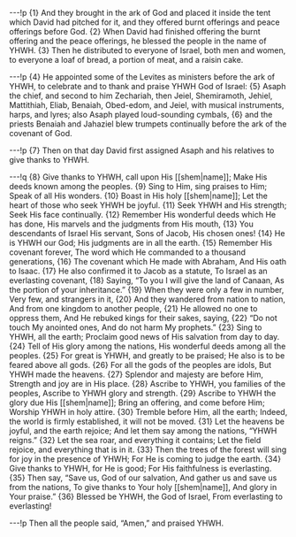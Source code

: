 ---!p
{1} And they brought in the ark of God and placed it inside the tent which David had pitched for it, and they offered burnt offerings and peace offerings before God. {2} When David had finished offering the burnt offering and the peace offerings, he blessed the people in the name of YHWH. {3} Then he distributed to everyone of Israel, both men and women, to everyone a loaf of bread, a portion of meat, and a raisin cake.

---!p
{4} He appointed some of the Levites as ministers before the ark of YHWH, to celebrate and to thank and praise YHWH God of Israel: {5} Asaph the chief, and second to him Zechariah, then Jeiel, Shemiramoth, Jehiel, Mattithiah, Eliab, Benaiah, Obed-edom, and Jeiel, with musical instruments, harps, and lyres; also Asaph played loud-sounding cymbals, {6} and the priests Benaiah and Jahaziel blew trumpets continually before the ark of the covenant of God.

---!p
{7} Then on that day David first assigned Asaph and his relatives to give thanks to YHWH.

---!q
{8} Give thanks to YHWH, call upon His [[shem|name]];
Make His deeds known among the peoples.
{9} Sing to Him, sing praises to Him;
Speak of all His wonders.
{10} Boast in His holy [[shem|name]];
Let the heart of those who seek YHWH be joyful.
{11} Seek YHWH and His strength;
Seek His face continually.
{12} Remember His wonderful deeds which He has done,
His marvels and the judgments from His mouth,
{13} You descendants of Israel His servant,
Sons of Jacob, His chosen ones!
{14} He is YHWH our God;
His judgments are in all the earth.
{15} Remember His covenant forever,
The word which He commanded to a thousand generations,
{16} The covenant which He made with Abraham,
And His oath to Isaac.
{17} He also confirmed it to Jacob as a statute,
To Israel as an everlasting covenant,
{18} Saying, “To you I will give the land of Canaan,
As the portion of your inheritance.”
{19} When they were only a few in number,
Very few, and strangers in it,
{20} And they wandered from nation to nation,
And from one kingdom to another people,
{21} He allowed no one to oppress them,
And He rebuked kings for their sakes, saying,
{22} “Do not touch My anointed ones,
And do not harm My prophets.”
{23} Sing to YHWH, all the earth;
Proclaim good news of His salvation from day to day.
{24} Tell of His glory among the nations,
His wonderful deeds among all the peoples.
{25} For great is YHWH, and greatly to be praised;
He also is to be feared above all gods.
{26} For all the gods of the peoples are idols,
But YHWH made the heavens.
{27} Splendor and majesty are before Him,
Strength and joy are in His place.
{28} Ascribe to YHWH, you families of the peoples,
Ascribe to YHWH glory and strength.
{29} Ascribe to YHWH the glory due His [[shem|name]];
Bring an offering, and come before Him;
Worship YHWH in holy attire.
{30} Tremble before Him, all the earth;
Indeed, the world is firmly established, it will not be moved.
{31} Let the heavens be joyful, and the earth rejoice;
And let them say among the nations, “YHWH reigns.”
{32} Let the sea roar, and everything it contains;
Let the field rejoice, and everything that is in it.
{33} Then the trees of the forest will sing for joy in the presence of YHWH;
For He is coming to judge the earth.
{34} Give thanks to YHWH, for He is good;
For His faithfulness is everlasting.
{35} Then say, “Save us, God of our salvation,
And gather us and save us from the nations,
To give thanks to Your holy [[shem|name]],
And glory in Your praise.”
{36} Blessed be YHWH, the God of Israel,
From everlasting to everlasting!

---!p
Then all the people said, “Amen,” and praised YHWH.